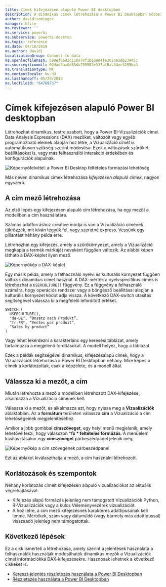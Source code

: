 ```yaml
---
title: Címek kifejezésen alapuló Power BI desktopban
description: A dinamikus címek létrehozása a Power BI Desktopban módosító programozott arckifejezések alapján programozott feltételes formázás használatával
author: davidiseminger
manager: kfile
ms.reviewer: ''
ms.service: powerbi
ms.subservice: powerbi-desktop
ms.topic: reference
ms.date: 04/10/2019
ms.author: davidi
LocalizationGroup: Connect to data
ms.openlocfilehash: b90ef66d2c118a70f1b18ed4fe302ce1db23e45c
ms.sourcegitcommit: 60dad5aa0d85db790553e537bf8ac34ee3289ba3
ms.translationtype: MT
ms.contentlocale: hu-HU
ms.lasthandoff: 05/29/2019
ms.locfileid: "64769737"
---
```

# <a name="expression-based-titles-in-power-bi-desktop"></a>Címek kifejezésen alapuló Power BI desktopban

Létrehozhat dinamikus, testre szabott, hogy a Power BI-Vizualizációk címei. Data Analysis Expressions (DAX) mezőket, változóit vagy egyéb programozható elemek alapján hoz létre, a Vizualizáció címét is automatikusan szükség szerint módosítsa. Ezek a változások szűrőket, beállításokat is, vagy más felhasználói interakció érdekében és konfigurációk alapulnak.

![Képernyőfelvétel: a Power BI Desktop feltételes formázási lehetőség](media/desktop-conditional-formatting-visual-titles/expression-based-title-01.png)

Más néven dinamikus címek létrehozása *kifejezésen alapuló címek*, nagyon egyszerű. 

## <a name="create-a-field-for-your-title"></a>A cím mező létrehozása

Az első lépés egy kifejezésen alapuló cím létrehozása, ha egy mezőt a modellben a cím használatára. 

Számos adatforráshoz creative módja is van a Vizualizáció címének tükrözzék, mit kíván tegyük fel, vagy szeretné express. Vessünk egy pillantást néhány példa erre.

Létrehozhat egy kifejezés, amely a szűrőkörnyezet, amely a Vizualizáció megkapja a termék márkáját neveként függően változik. Az alábbi képen látható a DAX-képlet ilyen mező.

![Képernyőkép a DAX-képlet](media/desktop-conditional-formatting-visual-titles/expression-based-title-02.png)

Egy másik példa, amely a felhasználó nyelvi és kulturális környezet függően változik dinamikus címet használ. A DAX-mérték a nyelvspecifikus címek is létrehozhat a `USERCULTURE()` függvény. Ez a függvény a felhasználó számára, hogy operációs rendszer vagy a böngésző beállításai alapján a kulturális környezet kódot adja vissza. A következő DAX-switch utasítás segítségével válassza ki a megfelelő lefordított értéket. 

```
SWITCH (
  USERCULTURE(),
  "de-DE", “Umsatz nach Produkt”,
  "fr-FR", “Ventes par produit”,
  “Sales by product”
)
```

Vagy lehet lekérdezni a karakterlánc egy keresési táblázat, amely tartalmazza a megjelenő fordításokat. A modell helyez, hogy a táblázat. 

Ezek a példák segítségével dinamikus, kifejezésalapú címek, hogy a Vizualizációk létrehozása a Power BI Desktopban néhány. Mire képes a címek a korlátozottak, csak a képzelete, és a modell által.


## <a name="select-your-field-for-your-title"></a>Válassza ki a mezőt, a cím

Miután létrehozta a mező a modellben létrehozott DAX-kifejezése, alkalmazza a Vizualizáció címének kell.

Válassza ki a mezőt, és alkalmazza azt, hogy nyissa meg a **Vizualizációk** ablaktáblán. Az a **formátum** területen válassza **cím** a Vizualizáció a cím lehetőségeinek megjelenítéséhez. 

Amikor a jobb gombbal **címszöveget**, egy helyi menü megjelenik, amely lehetővé teszi, hogy válasszon ***fx * feltételes formázás**. A menüelem kiválasztásakor egy **címszöveget** párbeszédpanel jelenik meg. 

![Képernyőkép a cím szövegének párbeszédpanel](media/desktop-conditional-formatting-visual-titles/expression-based-title-02b.png)

Ezt az ablakot kiválaszthatja a mező, a cím használni létrehozott.

## <a name="limitations-and-considerations"></a>Korlátozások és szempontok

Néhány korlátozás címeit kifejezésen alapuló vizualizációkat az aktuális végrehajtásával:

* Kifejezés alapú formázás jelenleg nem támogatott Vizualizációk Python, R-Vizualizációk vagy a kulcs Véleményvezérek vizualizációt.
* A hoz létre, a cím mező kifejezésnek karakteres adattípusúnak kell lennie. Mértékek, szám vagy dátum/idő (vagy bármely más adattípussal) visszaadó jelenleg nem támogatottak.

## <a name="next-steps"></a>Következő lépések

Ez a cikk ismerteti a létrehozása, amely szerint a jelentések használata a felhasználók használják módosíthatók dinamikus mezők a Vizualizációk címei információkká DAX-kifejezésekre. Hasznosak lehetnek a következő cikkeket is.

* [Kereszt-jelentés részletezés használata a Power BI Desktopban](desktop-cross-report-drill-through.md)
* [Részletezés használata a Power BI Desktopban](desktop-drillthrough.md)